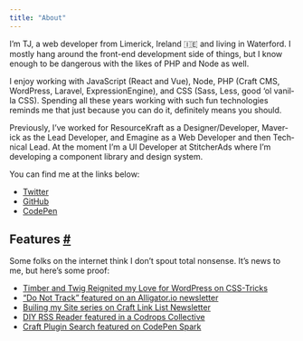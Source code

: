 ```yaml
---
title: "About"
---
```


I’m TJ, a web devel­op­er from Lim­er­ick, Ire­land 🇮🇪 and liv­ing in Water­ford. I most­ly hang around the front-end devel­op­ment side of things, but I know enough to be dan­ger­ous with the likes of PHP and Node as well.

I enjoy work­ing with JavaScript (React and Vue), Node, PHP (Craft CMS, Word­Press, Lar­avel, Expres­sio­nEngine), and CSS (Sass, Less, good ‘ol vanil­la CSS). Spend­ing all these years work­ing with such fun tech­nolo­gies reminds me that just because you can do it, def­i­nite­ly means you should.

Pre­vi­ous­ly, I’ve worked for ResourceKraft as a Designer/​Developer, Mav­er­ick as the Lead Devel­op­er, and Emag­ine as a Web Devel­op­er and then Tech­ni­cal Lead. At the moment I’m a UI Devel­op­er at Stitcher­Ads where I’m devel­op­ing a com­po­nent library and design system.

You can find me at the links below:

<ul class="list-reset">
  <li>
    <a href="https://twitter.com/tj_fogarty" target="_blank" rel="noopener noreferrer">Twit­ter</a>
  </li>

  <li>
    <a href="https://github.com/tjFogarty" target="_blank" rel="noopener noreferrer">GitHub</a>
  </li>

  <li>
    <a href="https://codepen.io/tjFogarty/" target="_blank" rel="noopener noreferrer">Code­Pen</a>
  </li>
</ul>

<h2 id="features">Fea­tures <a href="#features" title="Features">#</a></h2>

Some folks on the inter­net think I don’t spout total non­sense. It’s news to me, but here’s some proof:

<ul>
  <li>
    <a href="https://css-tricks.com/timber-and-twig-reignited-my-love-for-wordpress/" target="_blank" rel="noopener noreferrer">
      Tim­ber and Twig Reignit­ed my Love for Word­Press on CSS-Tricks
    </a>
  </li>
  
  <li>
    <a href="https://www.getrevue.co/profile/alligatorio/issues/vuepress-vue-dropzone-css-position-sticky-react-loadable-unstated-getting-started-with-nuxt-js-107443" target="_blank" rel="noopener noreferrer">
      “Do Not Track” fea­tured on an Alli​ga​tor​.io newsletter
    </a>
  </li>
  
  <li>
    <a href="http://craftlinklist.com/issues/61" target="_blank" rel="noopener noreferrer">
      Buil­ing my Site series on Craft Link List Newsletter
    </a>
  </li>
  
  <li>
    <a href="https://tympanus.net/codrops/collective/collective-390/" target="_blank" rel="noopener noreferrer">
      DIY RSS Read­er fea­tured in a Codrops Collective
    </a>
  </li>
  
  <li>
    <a href="https://codepen.io/spark/63" target="_blank" rel="noopener noreferrer">
      Craft Plu­g­in Search fea­tured on Code­Pen Spark
    </a>
  </li>
</ul>
